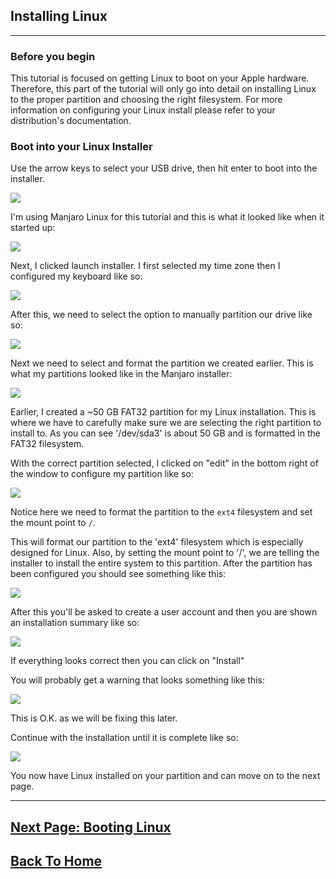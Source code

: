 ## Installing Linux
***

### Before you begin

This tutorial is focused on getting Linux to boot on your Apple hardware. Therefore, this part of the tutorial will only go into detail on installing Linux to the proper partition and choosing the right filesystem.  For more information on configuring your Linux install please refer to your distribution's documentation.

### Boot into your Linux Installer

Use the arrow keys to select your USB drive, then hit enter to boot into the installer.

![](images/refindUSB.png)

I'm using Manjaro Linux for this tutorial and this is what it looked like when it started up:

![](images/manj1.png)

Next, I clicked launch installer. I first selected my time zone then I configured my keyboard like so:

![](images/keyboard.png)

After this, we need to select the option to manually partition our drive like so:

![](images/partman.png)

Next we need to select and format the partition we created earlier. This is what my partitions looked like in the Manjaro installer:

![](images/driveselect.png)

Earlier, I created a ~50 GB FAT32 partition for my Linux installation.  This is where we have to carefully make sure we are selecting the right partition to install to.  As you can see '/dev/sda3' is about 50 GB and is formatted in the FAT32 filesystem.

With the correct partition selected, I clicked on "edit" in the bottom right of the window to configure my partition like so:

![](images/filesys.png)

Notice here we need to format the partition to the `ext4` filesystem and set the mount point to `/`.

This will format our partition to the 'ext4' filesystem which is especially designed for Linux.  Also, by setting the mount point to '/', we are telling the installer to install the entire system to this partition. After the partition has been configured you should see something like this:

![](images/format.png)

After this you'll be asked to create a user account and then you are shown an installation summary like so:

![](images/summary.png)

If everything looks correct then you can click on "Install"

You will probably get a warning that looks something like this:

![](images/efierror.png)

This is O.K. as we will be fixing this later.

Continue with the installation until it is complete like so:

![](images/complete.png)

You now have Linux installed on your partition and can move on to the next page.
***

## [Next Page: Booting Linux](bootlinux.md)

## [Back To Home](Markdwon-Tutorial/README.md)
